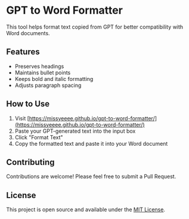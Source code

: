 # GPT to Word Formatter

This tool helps format text copied from GPT for better compatibility with Word documents.

## Features
- Preserves headings
- Maintains bullet points
- Keeps bold and italic formatting
- Adjusts paragraph spacing

## How to Use
1. Visit [https://missyeeee.github.io/gpt-to-word-formatter/](https://missyeeee.github.io/gpt-to-word-formatter/)
2. Paste your GPT-generated text into the input box
3. Click "Format Text"
4. Copy the formatted text and paste it into your Word document

## Contributing
Contributions are welcome! Please feel free to submit a Pull Request.

## License
This project is open source and available under the [MIT License](LICENSE).

